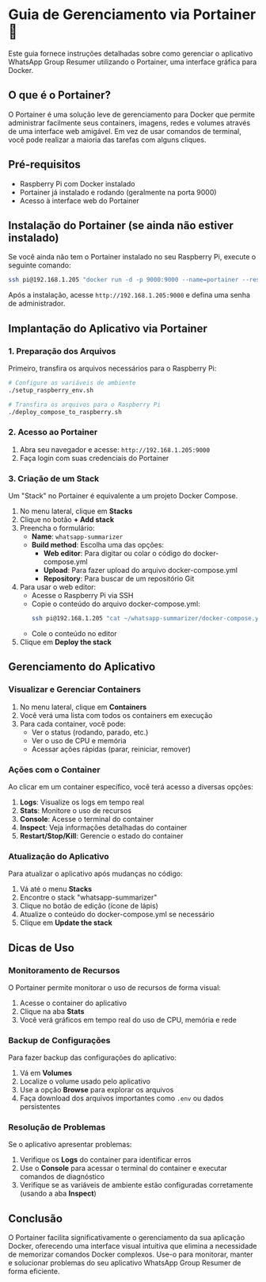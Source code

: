 # Guia de Gerenciamento via Portainer 🐳

Este guia fornece instruções detalhadas sobre como gerenciar o aplicativo WhatsApp Group Resumer utilizando o Portainer, uma interface gráfica para Docker.

## O que é o Portainer?

O Portainer é uma solução leve de gerenciamento para Docker que permite administrar facilmente seus containers, imagens, redes e volumes através de uma interface web amigável. Em vez de usar comandos de terminal, você pode realizar a maioria das tarefas com alguns cliques.

## Pré-requisitos

- Raspberry Pi com Docker instalado
- Portainer já instalado e rodando (geralmente na porta 9000)
- Acesso à interface web do Portainer

## Instalação do Portainer (se ainda não estiver instalado)

Se você ainda não tem o Portainer instalado no seu Raspberry Pi, execute o seguinte comando:

```sh
ssh pi@192.168.1.205 "docker run -d -p 9000:9000 --name=portainer --restart=always -v /var/run/docker.sock:/var/run/docker.sock -v portainer_data:/data portainer/portainer-ce:latest"
```

Após a instalação, acesse `http://192.168.1.205:9000` e defina uma senha de administrador.

## Implantação do Aplicativo via Portainer

### 1. Preparação dos Arquivos

Primeiro, transfira os arquivos necessários para o Raspberry Pi:

```sh
# Configure as variáveis de ambiente
./setup_raspberry_env.sh

# Transfira os arquivos para o Raspberry Pi
./deploy_compose_to_raspberry.sh
```

### 2. Acesso ao Portainer

1. Abra seu navegador e acesse: `http://192.168.1.205:9000`
2. Faça login com suas credenciais do Portainer

### 3. Criação de um Stack

Um "Stack" no Portainer é equivalente a um projeto Docker Compose.

1. No menu lateral, clique em **Stacks**
2. Clique no botão **+ Add stack**
3. Preencha o formulário:
   - **Name**: `whatsapp-summarizer`
   - **Build method**: Escolha uma das opções:
     - **Web editor**: Para digitar ou colar o código do docker-compose.yml
     - **Upload**: Para fazer upload do arquivo docker-compose.yml
     - **Repository**: Para buscar de um repositório Git
4. Para usar o web editor:
   - Acesse o Raspberry Pi via SSH
   - Copie o conteúdo do arquivo docker-compose.yml:
     ```sh
     ssh pi@192.168.1.205 "cat ~/whatsapp-summarizer/docker-compose.yml"
     ```
   - Cole o conteúdo no editor
5. Clique em **Deploy the stack**

## Gerenciamento do Aplicativo

### Visualizar e Gerenciar Containers

1. No menu lateral, clique em **Containers**
2. Você verá uma lista com todos os containers em execução
3. Para cada container, você pode:
   - Ver o status (rodando, parado, etc.)
   - Ver o uso de CPU e memória
   - Acessar ações rápidas (parar, reiniciar, remover)

### Ações com o Container

Ao clicar em um container específico, você terá acesso a diversas opções:

1. **Logs**: Visualize os logs em tempo real
2. **Stats**: Monitore o uso de recursos
3. **Console**: Acesse o terminal do container
4. **Inspect**: Veja informações detalhadas do container
5. **Restart/Stop/Kill**: Gerencie o estado do container

### Atualização do Aplicativo

Para atualizar o aplicativo após mudanças no código:

1. Vá até o menu **Stacks**
2. Encontre o stack "whatsapp-summarizer"
3. Clique no botão de edição (ícone de lápis)
4. Atualize o conteúdo do docker-compose.yml se necessário
5. Clique em **Update the stack**

## Dicas de Uso

### Monitoramento de Recursos

O Portainer permite monitorar o uso de recursos de forma visual:

1. Acesse o container do aplicativo
2. Clique na aba **Stats**
3. Você verá gráficos em tempo real do uso de CPU, memória e rede

### Backup de Configurações

Para fazer backup das configurações do aplicativo:

1. Vá em **Volumes**
2. Localize o volume usado pelo aplicativo
3. Use a opção **Browse** para explorar os arquivos
4. Faça download dos arquivos importantes como `.env` ou dados persistentes

### Resolução de Problemas

Se o aplicativo apresentar problemas:

1. Verifique os **Logs** do container para identificar erros
2. Use o **Console** para acessar o terminal do container e executar comandos de diagnóstico
3. Verifique se as variáveis de ambiente estão configuradas corretamente (usando a aba **Inspect**)

## Conclusão

O Portainer facilita significativamente o gerenciamento da sua aplicação Docker, oferecendo uma interface visual intuitiva que elimina a necessidade de memorizar comandos Docker complexos. Use-o para monitorar, manter e solucionar problemas do seu aplicativo WhatsApp Group Resumer de forma eficiente.
